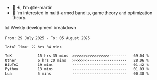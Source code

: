 - 👋 Hi, I’m @le-martin
- 👀 I’m interested in multi-armed bandits, game theory and optimization theory.
<!---- 💞️ I’m looking to collaborate on ...
- 📫 How to reach me ...-->

<!---
Tutorial for using WakaTime stats in GitHub profile: https://github.com/athul/waka-readme
-->

📊 Weekly development breakdown
<!--START_SECTION:waka-->

```txt
From: 29 July 2025 - To: 05 August 2025

Total Time: 22 hrs 34 mins

TeX            15 hrs 35 mins  >>>>>>>>>>>>>>>>>--------   69.04 %
Other          6 hrs 20 mins   >>>>>>>------------------   28.06 %
BibTeX         19 mins         -------------------------   01.42 %
Python         13 mins         -------------------------   01.03 %
Lua            5 mins          -------------------------   00.38 %
```

<!--END_SECTION:waka-->

<!---
le-martin/le-martin is a ✨ special ✨ repository because its `README.md` (this file) appears on your GitHub profile.
You can click the Preview link to take a look at your changes.
--->
